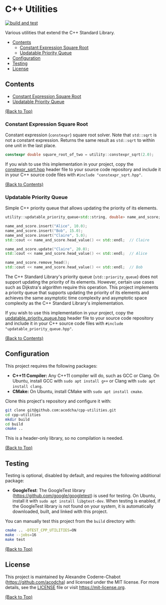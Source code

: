 # C++ Utilities

[![build and test](https://github.com/acodcha/cpp-utilities/actions/workflows/build_and_test.yaml/badge.svg?branch=main)](https://github.com/acodcha/cpp-utilities/actions/workflows/build_and_test.yaml)

Various utilities that extend the C++ Standard Library.

- [Contents](#contents)
  - [Constant Expression Square Root](#constant-expression-square-root)
  - [Updatable Priority Queue](#updatable-priority-queue)
- [Configuration](#configuration)
- [Testing](#testing)
- [License](#license)

## Contents

- [Constant Expression Square Root](#constant-expression-square-root)
- [Updatable Priority Queue](#updatable-priority-queue)

[(Back to Top)](#c-utilities)

### Constant Expression Square Root

Constant expression (`constexpr`) square root solver. Note that `std::sqrt` is not a constant expression. Returns the same result as `std::sqrt` to within one unit in the last place.

```C++
constexpr double square_root_of_two = utility::constexpr_sqrt(2.0);
```

If you wish to use this implementation in your project, copy the [constexpr_sqrt.hpp](include/cpp-utilities/constexpr_sqrt.hpp) header file to your source code repository and include it in your C++ source code files with `#include "constexpr_sqrt.hpp"`.

[(Back to Contents)](#contents)

### Updatable Priority Queue

Simple C++ priority queue that allows updating the priority of its elements.

```C++
utility::updatable_priority_queue<std::string, double> name_and_score;

name_and_score.insert("Alice", 10.0);
name_and_score.insert("Bob", 15.0);
name_and_score.insert("Claire", 5.0);
std::cout << name_and_score.head_value() << std::endl;  // Claire

name_and_score.update("Claire", 20.0);
std::cout << name_and_score.head_value() << std::endl;  // Alice

name_and_score.remove_head();
std::cout << name_and_score.head_value() << std::endl;  // Bob
```

The C++ Standard Library's priority queue (`std::priority_queue`) does not support updating the priority of its elements. However, certain use cases such as Dijkstra's algorithm require this operation. This project implements a priority queue that supports updating the priority of its elements and achieves the same asymptotic time complexity and asymptotic space complexity as the C++ Standard Library's implementation.

If you wish to use this implementation in your project, copy the [updatable_priority_queue.hpp](include/cpp-utilities/updatable_priority_queue.hpp) header file to your source code repository and include it in your C++ source code files with `#include "updatable_priority_queue.hpp"`.

[(Back to Contents)](#contents)

## Configuration

This project requires the following packages:

- **C++11 Compiler:** Any C++11 compiler will do, such as GCC or Clang. On Ubuntu, install GCC with `sudo apt install g++` or Clang with `sudo apt install clang`.
- **CMake:** On Ubuntu, install CMake with `sudo apt install cmake`.

Clone this project's repository and configure it with:

```bash
git clone git@github.com:acodcha/cpp-utilities.git
cd cpp-utilities
mkdir build
cd build
cmake ..
```

This is a header-only library, so no compilation is needed.

[(Back to Top)](#c-utilities)

## Testing

Testing is optional, disabled by default, and requires the following additional package:

- **GoogleTest**: The GoogleTest library (<https://github.com/google/googletest>) is used for testing. On Ubuntu, install it with `sudo apt install libgtest-dev`. When testing is enabled, if the GoogleTest library is not found on your system, it is automatically downloaded, built, and linked with this project.

You can manually test this project from the `build` directory with:

```bash
cmake .. -DTEST_CPP_UTILITIES=ON
make --jobs=16
make test
```

[(Back to Top)](#c-utilities)

## License

This project is maintained by Alexandre Coderre-Chabot (<https://github.com/acodcha>) and licensed under the MIT license. For more details, see the [LICENSE](LICENSE) file or visit <https://mit-license.org>.

[(Back to Top)](#c-utilities)
